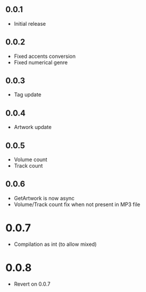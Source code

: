 ## 0.0.1

* Initial release

## 0.0.2

* Fixed accents conversion
* Fixed numerical genre

## 0.0.3

* Tag update

## 0.0.4

* Artwork update

## 0.0.5

* Volume count
* Track count

## 0.0.6

* GetArtwork is now async
* Volume/Track count fix when not present in MP3 file

# 0.0.7

* Compilation as int (to allow mixed)

# 0.0.8

* Revert on 0.0.7

